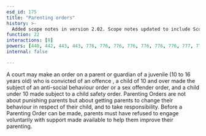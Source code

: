 ```yaml
---
esd_id: 175
title: "Parenting orders"
history: >-
  Added scope notes in version 2.02. Scope notes updated to include Scottish legislation in version 3.00. Term name changed from 'Parenting orders' to 'Families - parenting orders' in version 3.00. Name changed to 'Parenting orders' in version 4.00.
function: 22
interactions: [8]
powers: [440, 442, 443, 443, 776, 776, 776, 776, 776, 776, 776, 777, 777, 777, 777, 777, 777, 777, 778, 778, 778, 778, 778, 778, 778, 784]
internal: false

---
```


A court may make an order on a parent or guardian of a juvenile (10 to 16 years old) who is convicted of an offence , a child of 10 and over made the subject of an anti-social behaviour order or a sex offender order, and a child under 10 made subject to a child safety order. Parenting Orders are not about punishing parents but about getting parents to change their behaviour in respect of their child, and to take responsibility. Before a Parenting Order can be made, parents must have refused to engage voluntarily with support made available to help them improve their parenting.

